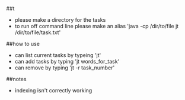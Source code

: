 ##t
* please make a directory for the tasks
* to run off command line please make an alias 
'java -cp /dir/to/file jt /dir/to/file/task.txt'

##how to use
* can list current tasks by typeing 'jt'
* can add tasks by typing 'jt words_for_task'
* can remove by typing 'jt -r task_number'

##notes
* indexing isn't correctly working
